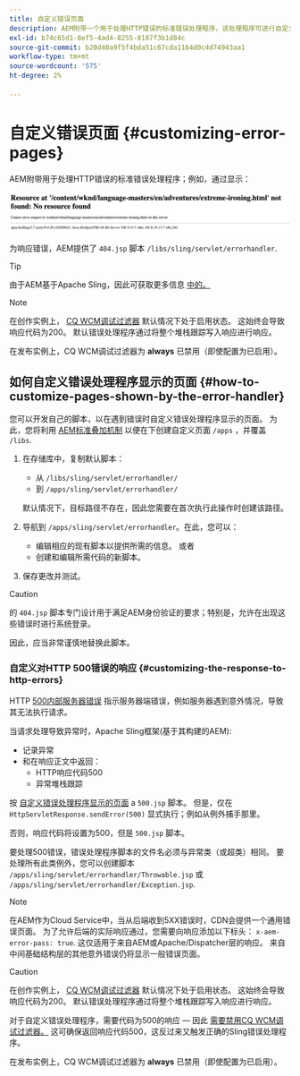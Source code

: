```yaml
---
title: 自定义错误页面
description: AEM附带一个用于处理HTTP错误的标准错误处理程序，该处理程序可进行自定义。
exl-id: b74c65d1-8ef5-4ad4-8255-8187f3b1d84c
source-git-commit: b20d40a9f5f4bda51c67cda1164d0c4d74943aa1
workflow-type: tm+mt
source-wordcount: '575'
ht-degree: 2%

---
```


# 自定义错误页面 {#customizing-error-pages}

AEM附带用于处理HTTP错误的标准错误处理程序；例如，通过显示：

![标准错误消息](assets/error-message-standard.png)

为响应错误，AEM提供了 `404.jsp` 脚本 `/libs/sling/servlet/errorhandler`.

>[!TIP]
>
>由于AEM基于Apache Sling，因此可获取更多信息 [中的。](https://sling.apache.org/documentation/the-sling-engine/errorhandling.html)

>[!NOTE]
>
>在创作实例上， [CQ WCM调试过滤器](/help/implementing/deploying/configuring-osgi.md) 默认情况下处于启用状态。 这始终会导致响应代码为200。 默认错误处理程序通过将整个堆栈跟踪写入响应进行响应。
>
>在发布实例上，CQ WCM调试过滤器为 **always** 已禁用（即使配置为已启用）。

## 如何自定义错误处理程序显示的页面 {#how-to-customize-pages-shown-by-the-error-handler}

您可以开发自己的脚本，以在遇到错误时自定义错误处理程序显示的页面。 为此，您将利用 [AEM标准叠加机制](/help/implementing/developing/introduction/overlays.md) 以便在下创建自定义页面 `/apps` ，并覆盖 `/libs`.

1. 在存储库中，复制默认脚本：

   * 从 `/libs/sling/servlet/errorhandler/`
   * 到 `/apps/sling/servlet/errorhandler/`

   默认情况下，目标路径不存在，因此您需要在首次执行此操作时创建该路径。

1. 导航到 `/apps/sling/servlet/errorhandler`。在此，您可以：

   * 编辑相应的现有脚本以提供所需的信息。 或者
   * 创建和编辑所需代码的新脚本。

1. 保存更改并测试。

>[!CAUTION]
>
>的 `404.jsp` 脚本专门设计用于满足AEM身份验证的要求；特别是，允许在出现这些错误时进行系统登录。
>
>因此，应当非常谨慎地替换此脚本。

### 自定义对HTTP 500错误的响应 {#customizing-the-response-to-http-errors}

HTTP [500内部服务器错误](https://www.w3.org/Protocols/rfc2616/rfc2616-sec10.html) 指示服务器端错误，例如服务器遇到意外情况，导致其无法执行请求。

当请求处理导致异常时，Apache Sling框架(基于其构建的AEM):

* 记录异常
* 和在响应正文中返回：
   * HTTP响应代码500
   * 异常堆栈跟踪

按 [自定义错误处理程序显示的页面](#how-to-customize-pages-shown-by-the-error-handler) a `500.jsp` 脚本。 但是，仅在 `HttpServletResponse.sendError(500)` 显式执行；例如从例外捕手那里。

否则，响应代码将设置为500，但是 `500.jsp` 脚本。

要处理500错误，错误处理程序脚本的文件名必须与异常类（或超类）相同。 要处理所有此类例外，您可以创建脚本 `/apps/sling/servlet/errorhandler/Throwable.jsp` 或 `/apps/sling/servlet/errorhandler/Exception.jsp`.

>[!NOTE]
>
>在AEM作为Cloud Service中，当从后端收到5XX错误时，CDN会提供一个通用错误页面。 为了允许后端的实际响应通过，您需要向响应添加以下标头： `x-aem-error-pass: true`.
>这仅适用于来自AEM或Apache/Dispatcher层的响应。 来自中间基础结构层的其他意外错误仍将显示一般错误页面。

>[!CAUTION]
>
>在创作实例上， [CQ WCM调试过滤器](/help/implementing/deploying/configuring-osgi.md) 默认情况下处于启用状态。 这始终会导致响应代码为200。 默认错误处理程序通过将整个堆栈跟踪写入响应进行响应。
>
>对于自定义错误处理程序，需要代码为500的响应 — 因此 [需要禁用CQ WCM调试过滤器。](/help/implementing/deploying/configuring-osgi.md) 这可确保返回响应代码500，这反过来又触发正确的Sling错误处理程序。
>
>在发布实例上，CQ WCM调试过滤器为 **always** 已禁用（即使配置为已启用）。
